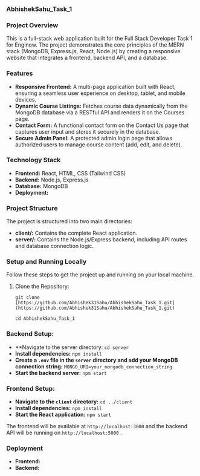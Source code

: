 ### AbhishekSahu_Task_1

### Project Overview
This is a full-stack web application built for the Full Stack Developer Task 1 for Enginow. The project demonstrates the core principles of the MERN stack (MongoDB, Express.js, React, Node.js) by creating a responsive website that integrates a frontend, backend API, and a database.

### Features
* **Responsive Frontend:** A multi-page application built with React, ensuring a seamless user experience on desktop, tablet, and mobile devices.
* **Dynamic Course Listings:** Fetches course data dynamically from the MongoDB database via a RESTful API and renders it on the Courses page.
* **Contact Form:** A functional contact form on the Contact Us page that captures user input and stores it securely in the database.
* **Secure Admin Panel:** A protected admin login page that allows authorized users to manage course content (add, edit, and delete).
### Technology Stack
* **Frontend:** React, HTML, CSS (Tailwind CSS)
* **Backend:** Node.js, Express.js
* **Database:** MongoDB
* **Deployment:** 
### Project Structure
The project is structured into two main directories:
* **client/:** Contains the complete React application.
* **server/:** Contains the Node.js/Express backend, including API routes and database connection logic.
### Setup and Running Locally
Follow these steps to get the project up and running on your local machine.
1) Clone the Repository:
   
   ```git clone [https://github.com/Abhishek31Sahu/AbhishekSahu_Task_1.git](https://github.com/Abhishek31Sahu/AbhishekSahu_Task_1.git)```
   
   ```cd AbhishekSahu_Task_1```


### Backend Setup:
* **Navigate to the server directory:
`cd server`
* **Install dependencies:**
`npm install`
* **Create a `.env` file in the `server` directory and add your MongoDB connection string:**
`MONGO_URI=your_mongodb_connection_string`
* **Start the backend server:**
`npm start`
### Frontend Setup:
* **Navigate to the `client` directory:**
`cd ../client`
* **Install dependencies:**
`npm install`
* **Start the React application:**
`npm start`

The frontend will be available at `http://localhost:3000` and the backend API will be running on `http://localhost:5000` .

### Deployment
* **Frontend:** 
* **Backend:**

